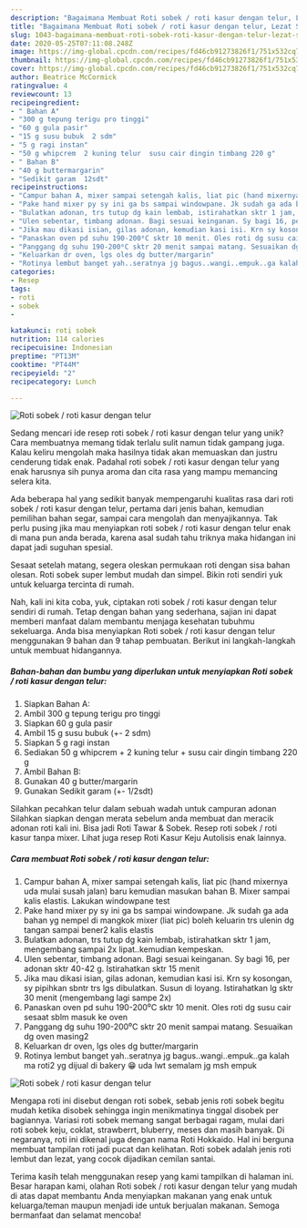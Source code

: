 ```yaml
---
description: "Bagaimana Membuat Roti sobek / roti kasur dengan telur, Lezat Sekali"
title: "Bagaimana Membuat Roti sobek / roti kasur dengan telur, Lezat Sekali"
slug: 1043-bagaimana-membuat-roti-sobek-roti-kasur-dengan-telur-lezat-sekali
date: 2020-05-25T07:11:08.248Z
image: https://img-global.cpcdn.com/recipes/fd46cb91273826f1/751x532cq70/roti-sobek-roti-kasur-dengan-telur-foto-resep-utama.jpg
thumbnail: https://img-global.cpcdn.com/recipes/fd46cb91273826f1/751x532cq70/roti-sobek-roti-kasur-dengan-telur-foto-resep-utama.jpg
cover: https://img-global.cpcdn.com/recipes/fd46cb91273826f1/751x532cq70/roti-sobek-roti-kasur-dengan-telur-foto-resep-utama.jpg
author: Beatrice McCormick
ratingvalue: 4
reviewcount: 13
recipeingredient:
- " Bahan A"
- "300 g tepung terigu pro tinggi"
- "60 g gula pasir"
- "15 g susu bubuk  2 sdm"
- "5 g ragi instan"
- "50 g whipcrem  2 kuning telur  susu cair dingin timbang 220 g"
- " Bahan B"
- "40 g buttermargarin"
- "Sedikit garam  12sdt"
recipeinstructions:
- "Campur bahan A, mixer sampai setengah kalis, liat pic (hand mixernya uda mulai susah jalan) baru kemudian masukan bahan B. Mixer sampai kalis elastis. Lakukan windowpane test"
- "Pake hand mixer py sy ini ga bs sampai windowpane. Jk sudah ga ada bahan yg nempel di mangkok mixer (liat pic) boleh keluarin trs ulenin dg tangan sampai bener2 kalis elastis"
- "Bulatkan adonan, trs tutup dg kain lembab, istirahatkan sktr 1 jam, mengembang sampai 2x lipat..kemudian kempeskan."
- "Ulen sebentar, timbang adonan. Bagi sesuai keinganan. Sy bagi 16, per adonan sktr 40-42 g. Istirahatkan sktr 15 menit"
- "Jika mau dikasi isian, gilas adonan, kemudian kasi isi. Krn sy kosongan, sy pipihkan sbntr trs lgs dibulatkan. Susun di loyang. Istirahatkan lg sktr 30 menit (mengembang lagi sampe 2x)"
- "Panaskan oven pd suhu 190-200⁰C sktr 10 menit. Oles roti dg susu cair sesaat sblm masuk ke oven"
- "Panggang dg suhu 190-200⁰C sktr 20 menit sampai matang. Sesuaikan dg oven masing2"
- "Keluarkan dr oven, lgs oles dg butter/margarin"
- "Rotinya lembut banget yah..seratnya jg bagus..wangi..empuk..ga kalah ma roti2 yg dijual di bakery 😁 uda lwt semalam jg msh empuk"
categories:
- Resep
tags:
- roti
- sobek
- 

katakunci: roti sobek  
nutrition: 114 calories
recipecuisine: Indonesian
preptime: "PT13M"
cooktime: "PT44M"
recipeyield: "2"
recipecategory: Lunch

---
```



![Roti sobek / roti kasur dengan telur](https://img-global.cpcdn.com/recipes/fd46cb91273826f1/751x532cq70/roti-sobek-roti-kasur-dengan-telur-foto-resep-utama.jpg)

Sedang mencari ide resep roti sobek / roti kasur dengan telur yang unik? Cara membuatnya memang tidak terlalu sulit namun tidak gampang juga. Kalau keliru mengolah maka hasilnya tidak akan memuaskan dan justru cenderung tidak enak. Padahal roti sobek / roti kasur dengan telur yang enak harusnya sih punya aroma dan cita rasa yang mampu memancing selera kita.

Ada beberapa hal yang sedikit banyak mempengaruhi kualitas rasa dari roti sobek / roti kasur dengan telur, pertama dari jenis bahan, kemudian pemilihan bahan segar, sampai cara mengolah dan menyajikannya. Tak perlu pusing jika mau menyiapkan roti sobek / roti kasur dengan telur enak di mana pun anda berada, karena asal sudah tahu triknya maka hidangan ini dapat jadi suguhan spesial.

Sesaat setelah matang, segera oleskan permukaan roti dengan sisa bahan olesan. Roti sobek super lembut mudah dan simpel. Bikin roti sendiri yuk untuk keluarga tercinta di rumah.


Nah, kali ini kita coba, yuk, ciptakan roti sobek / roti kasur dengan telur sendiri di rumah. Tetap dengan bahan yang sederhana, sajian ini dapat memberi manfaat dalam membantu menjaga kesehatan tubuhmu sekeluarga. Anda bisa menyiapkan Roti sobek / roti kasur dengan telur menggunakan 9 bahan dan 9 tahap pembuatan. Berikut ini langkah-langkah untuk membuat hidangannya.

<!--inarticleads1-->

##### Bahan-bahan dan bumbu yang diperlukan untuk menyiapkan Roti sobek / roti kasur dengan telur:

1. Siapkan  Bahan A:
1. Ambil 300 g tepung terigu pro tinggi
1. Siapkan 60 g gula pasir
1. Ambil 15 g susu bubuk (+- 2 sdm)
1. Siapkan 5 g ragi instan
1. Sediakan 50 g whipcrem + 2 kuning telur + susu cair dingin timbang 220 g
1. Ambil  Bahan B:
1. Gunakan 40 g butter/margarin
1. Gunakan Sedikit garam (+- 1/2sdt)


Silahkan pecahkan telur dalam sebuah wadah untuk campuran adonan Silahkan siapkan dengan merata sebelum anda membuat dan meracik adonan roti kali ini. Bisa jadi Roti Tawar &amp; Sobek. Resep roti sobek / roti kasur tanpa mixer. Lihat juga resep Roti Kasur Keju Autolisis enak lainnya. 

<!--inarticleads2-->

##### Cara membuat Roti sobek / roti kasur dengan telur:

1. Campur bahan A, mixer sampai setengah kalis, liat pic (hand mixernya uda mulai susah jalan) baru kemudian masukan bahan B. Mixer sampai kalis elastis. Lakukan windowpane test
1. Pake hand mixer py sy ini ga bs sampai windowpane. Jk sudah ga ada bahan yg nempel di mangkok mixer (liat pic) boleh keluarin trs ulenin dg tangan sampai bener2 kalis elastis
1. Bulatkan adonan, trs tutup dg kain lembab, istirahatkan sktr 1 jam, mengembang sampai 2x lipat..kemudian kempeskan.
1. Ulen sebentar, timbang adonan. Bagi sesuai keinganan. Sy bagi 16, per adonan sktr 40-42 g. Istirahatkan sktr 15 menit
1. Jika mau dikasi isian, gilas adonan, kemudian kasi isi. Krn sy kosongan, sy pipihkan sbntr trs lgs dibulatkan. Susun di loyang. Istirahatkan lg sktr 30 menit (mengembang lagi sampe 2x)
1. Panaskan oven pd suhu 190-200⁰C sktr 10 menit. Oles roti dg susu cair sesaat sblm masuk ke oven
1. Panggang dg suhu 190-200⁰C sktr 20 menit sampai matang. Sesuaikan dg oven masing2
1. Keluarkan dr oven, lgs oles dg butter/margarin
1. Rotinya lembut banget yah..seratnya jg bagus..wangi..empuk..ga kalah ma roti2 yg dijual di bakery 😁 uda lwt semalam jg msh empuk
<img src="//assets-global.cpcdn.com/assets/icons/button_play-2c75c40dde080a61004c1f40b05d8f140eaff45d7e9e6481dc71c63d2e7c4909.png" alt="Roti sobek / roti kasur dengan telur">

Mengapa roti ini disebut dengan roti sobek, sebab jenis roti sobek begitu mudah ketika disobek sehingga ingin menikmatinya tinggal disobek per bagiannya. Variasi roti sobek memang sangat berbagai ragam, mulai dari roti sobek keju, coklat, strawberrt, bluberry, meses dan masih banyak. Di negaranya, roti ini dikenal juga dengan nama Roti Hokkaido. Hal ini berguna membuat tampilan roti jadi pucat dan kelihatan. Roti sobek adalah jenis roti lembut dan lezat, yang cocok dijadikan cemilan santai. 

Terima kasih telah menggunakan resep yang kami tampilkan di halaman ini. Besar harapan kami, olahan Roti sobek / roti kasur dengan telur yang mudah di atas dapat membantu Anda menyiapkan makanan yang enak untuk keluarga/teman maupun menjadi ide untuk berjualan makanan. Semoga bermanfaat dan selamat mencoba!
